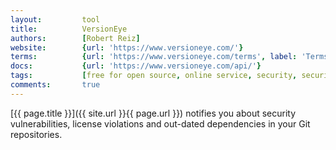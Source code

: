 ```yaml
---
layout:         tool
title:          VersionEye
authors:        [Robert Reiz]
website:        {url: 'https://www.versioneye.com/'}
terms:          {url: 'https://www.versioneye.com/terms', label: 'Terms'}
docs:           {url: 'https://www.versioneye.com/api/'}
tags:           [free for open source, online service, security, security vulnerabilities, license violations, dependencies]
comments:       true
---
```


[{{ page.title }}]({{ site.url }}{{ page.url }}) notifies you
about security vulnerabilities, license violations and out-dated dependencies in your Git repositories.

<!--more--> 
